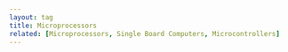 ```yaml
---
layout: tag
title: Microprocessors
related: [Microprocessors, Single Board Computers, Microcontrollers]
---
```

